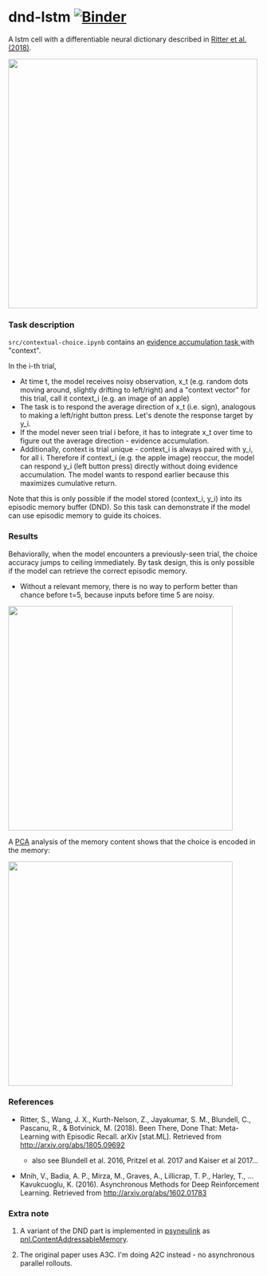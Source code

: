 # dnd-lstm [![Binder](https://mybinder.org/badge_logo.svg)](https://mybinder.org/v2/gh/qihongl/dlstm-demo/master)

A lstm cell with a differentiable neural dictionary described in <a href="https://arxiv.org/abs/1805.09692">Ritter et al. (2018)</a>. 


<img src="https://github.com/qihongl/dnd-lstm/blob/master/figs/dnd-lstm-cell.png" width=500>


### Task description 

`src/contextual-choice.ipynb` contains an 
<a href="https://en.wikipedia.org/wiki/Two-alternative_forced_choice#Behavioural_experiments">evidence accumulation task </a>
with "context". 

In the i-th trial,

- At time t, the model receives noisy observation, x_t (e.g. random dots moving around, slightly drifting to left/right)
and a "context vector" for this trial, call it context_i (e.g. an image of an apple)
- The task is to respond the average direction of x_t (i.e. sign), analogous to making a left/right button press. Let's denote the response target by y_i.  
- If the model never seen trial i before, it has to integrate x_t over time to figure out the average direction - evidence accumulation.
- Additionally, context is trial unique - context_i is always paired with y_i, for all i. Therefore if context_i (e.g. the apple image) reoccur, the model can respond y_i (left button press) directly without doing evidence accumulation. The model wants to respond earlier because this maximizes cumulative return. 

Note that this is only possible if the model stored (context_i, y_i) into its episodic memory buffer (DND). So this task can demonstrate if the model can use episodic memory to guide its choices. 

### Results

Behaviorally, when the model encounters a previously-seen trial, the choice accuracy jumps to ceiling immediately. By task design, this is only possible if the model can retrieve the correct episodic memory. 
- Without a relevant memory, there is no way to perform better than chance before t=5, because inputs before time 5 are noisy. 

<img src="https://github.com/qihongl/dnd-lstm/blob/master/figs/correct-rate.png" width=450>

A 
<a href="https://en.wikipedia.org/wiki/Principal_component_analysis">PCA</a>
analysis of the memory content shows that the choice is encoded in the memory: 

<img src="https://github.com/qihongl/dnd-lstm/blob/master/figs/pc-v.png" width=450>


### References

- Ritter, S., Wang, J. X., Kurth-Nelson, Z., Jayakumar, S. M., Blundell, C., Pascanu, R., & Botvinick, M. (2018). Been There, Done That: Meta-Learning with Episodic Recall. arXiv [stat.ML]. Retrieved from http://arxiv.org/abs/1805.09692

    - also see Blundell et al. 2016, Pritzel et al. 2017 and Kaiser et al 2017... 

- Mnih, V., Badia, A. P., Mirza, M., Graves, A., Lillicrap, T. P., Harley, T., … Kavukcuoglu, K. (2016). Asynchronous Methods for Deep Reinforcement Learning. Retrieved from http://arxiv.org/abs/1602.01783


### Extra note 

1. A variant of the DND part is implemented in 
<a href="https://princetonuniversity.github.io/PsyNeuLink/">psyneulink</a> 
as <a href="https://princetonuniversity.github.io/PsyNeuLink/MemoryFunctions.html?highlight=dnd#psyneulink.core.components.functions.statefulfunctions.memoryfunctions.ContentAddressableMemory">    pnl.ContentAddressableMemory</a>. 

2. The original paper uses A3C. I'm doing A2C instead - no asynchronous parallel rollouts. 
